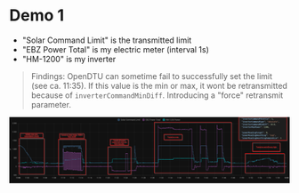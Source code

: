 # Demo 1

- "Solar Command Limit" is the transmitted limit
- "EBZ Power Total" is my electric meter (interval 1s)
- "HM-1200" is my inverter

> Findings: OpenDTU can sometime fail to successfully set the limit (see ca. 11:35). If this value is the min or max, it wont be retransmitted because of `inverterCommandMinDiff`. Introducing a "force" retransmit parameter.

![Demo1](screenshots/2022-11-01T11-12-Demo-1.png)